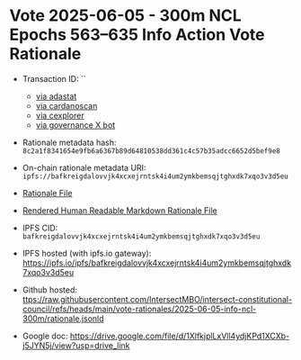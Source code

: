 
# Vote 2025-06-05 - 300m NCL Epochs 563–635 Info Action Vote Rationale

- Transaction ID: ``
  - [via adastat](https://adastat.net/transactions/)
  - [via cardanoscan](https://cardanoscan.io/vote/)
  - [via cexplorer](https://cexplorer.io/tx//governance#data)
  - [via governance X bot](https://x.com/GovActions/status/)

- Rationale metadata hash: `8c2a1f8341654e9fb6a6367b89d64810538dd361c4c57b35adcc6652d5bef9e8`
- On-chain rationale metadata URI: `ipfs://bafkreigdalovvjk4xcxejrntsk4i4um2ymkbemsqjtghxdk7xqo3v3d5eu`

- [Rationale File](./rationale.jsonld)
- [Rendered Human Readable Markdown Rationale File](./rationale.jsonld.md)

- IPFS CID: `bafkreigdalovvjk4xcxejrntsk4i4um2ymkbemsqjtghxdk7xqo3v3d5eu`
- IPFS hosted (with ipfs.io gateway): <https://ipfs.io/ipfs/bafkreigdalovvjk4xcxejrntsk4i4um2ymkbemsqjtghxdk7xqo3v3d5eu>

- Github hosted: <ttps://raw.githubusercontent.com/IntersectMBO/intersect-constitutional-council/refs/heads/main/vote-rationales/2025-06-05-info-ncl-300m/rationale.jsonld>
- Google doc: <https://drive.google.com/file/d/1XlfkjplLxVll4ydjKPd1XCXb-j5JYN5j/view?usp=drive_link>
